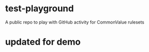 # test-playground
A public repo to play with GitHub activity for CommonValue rulesets

# updated for demo
